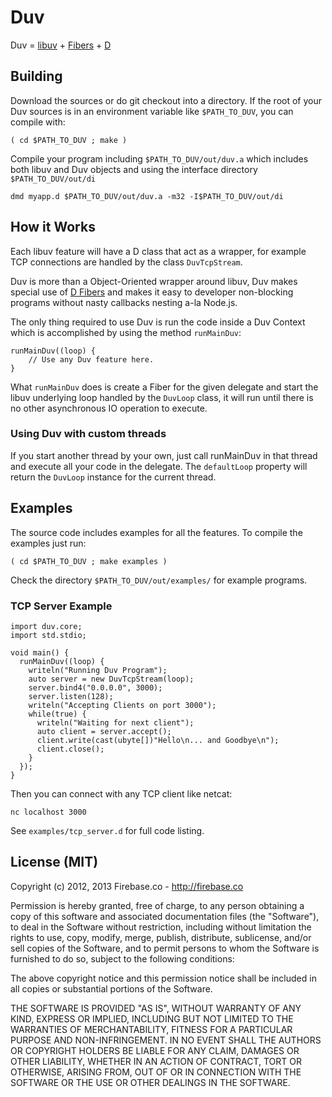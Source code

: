 Duv
===

Duv = [libuv](https://github.com/joyent/libuv/) + [Fibers](http://dlang.org/phobos/core_thread.html#Fiber) + [D](http://dlang.org/)

## Building

Download the sources or do git checkout into a directory. If the root of your Duv sources is in an environment variable like `$PATH_TO_DUV`, you can compile with:

    ( cd $PATH_TO_DUV ; make )

Compile your program including `$PATH_TO_DUV/out/duv.a` which includes both libuv and Duv objects and using the interface directory `$PATH_TO_DUV/out/di`

    dmd myapp.d $PATH_TO_DUV/out/duv.a -m32 -I$PATH_TO_DUV/out/di

## How it Works

Each libuv feature will have a D class that act as a wrapper, for example TCP connections are handled by the class `DuvTcpStream`.

Duv is more than a Object-Oriented wrapper around libuv, Duv makes special use of [D Fibers](http://dlang.org/phobos/core_thread.html#Fiber) and makes it easy to developer non-blocking programs without nasty callbacks nesting a-la Node.js.

The only thing required to use Duv is run the code inside a Duv Context which is accomplished by using the method `runMainDuv`:

    runMainDuv((loop) {
	    // Use any Duv feature here.
    }

What `runMainDuv` does is create a Fiber for the given delegate and start the libuv underlying loop handled by the `DuvLoop` class, it will run until there is no other asynchronous IO operation to execute.

### Using Duv with custom threads

If you start another thread by your own, just call runMainDuv in that thread and execute all your code in the delegate. The `defaultLoop` property will return the `DuvLoop` instance for the current thread.

## Examples

The source code includes examples for all the features. To compile the examples just run:

    ( cd $PATH_TO_DUV ; make examples )

Check the directory `$PATH_TO_DUV/out/examples/` for example programs.

### TCP Server Example

    import duv.core;
    import std.stdio;

    void main() {
      runMainDuv((loop) {
        writeln("Running Duv Program");
        auto server = new DuvTcpStream(loop);
        server.bind4("0.0.0.0", 3000);
        server.listen(128);
        writeln("Accepting Clients on port 3000");
        while(true) {
          writeln("Waiting for next client");
          auto client = server.accept();
          client.write(cast(ubyte[])"Hello\n... and Goodbye\n");
          client.close();
        }
      });
    }

Then you can connect with any TCP client like netcat:

    nc localhost 3000

See `examples/tcp_server.d` for full code listing.

## License (MIT)

Copyright (c) 2012, 2013 Firebase.co - http://firebase.co

Permission is hereby granted, free of charge, to any person obtaining a copy of this software and associated documentation files (the "Software"), to deal in the Software without restriction, including without limitation the rights to use, copy, modify, merge, publish, distribute, sublicense, and/or sell copies of the Software, and to permit persons to whom the Software is furnished to do so, subject to the following conditions:

The above copyright notice and this permission notice shall be included in all copies or substantial portions of the Software.

THE SOFTWARE IS PROVIDED "AS IS", WITHOUT WARRANTY OF ANY KIND, EXPRESS OR IMPLIED, INCLUDING BUT NOT LIMITED TO THE WARRANTIES OF MERCHANTABILITY, FITNESS FOR A PARTICULAR PURPOSE AND NON-INFRINGEMENT. IN NO EVENT SHALL THE AUTHORS OR COPYRIGHT HOLDERS BE LIABLE FOR ANY CLAIM, DAMAGES OR OTHER LIABILITY, WHETHER IN AN ACTION OF CONTRACT, TORT OR OTHERWISE, ARISING FROM, OUT OF OR IN CONNECTION WITH THE SOFTWARE OR THE USE OR OTHER DEALINGS IN THE SOFTWARE.
